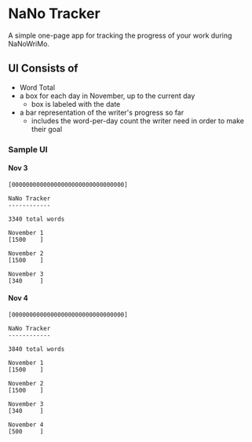 # NaNo Tracker

A simple one-page app for tracking the progress of your work during NaNoWriMo.

## UI Consists of

- Word Total
- a box for each day in November, up to the current day
  - box is labeled with the date
- a bar representation of the writer's progress so far
  - includes the word-per-day count the writer need in order to make their goal

### Sample UI

#### Nov 3

    [00000000000000000000000000000000]

    NaNo Tracker
    ------------

    3340 total words

    November 1
    [1500    ]

    November 2
    [1500    ]

    November 3
    [340     ]

#### Nov 4

    [00000000000000000000000000000000]

    NaNo Tracker
    ------------

    3840 total words

    November 1
    [1500    ]

    November 2
    [1500    ]

    November 3
    [340     ]

    November 4
    [500     ]
